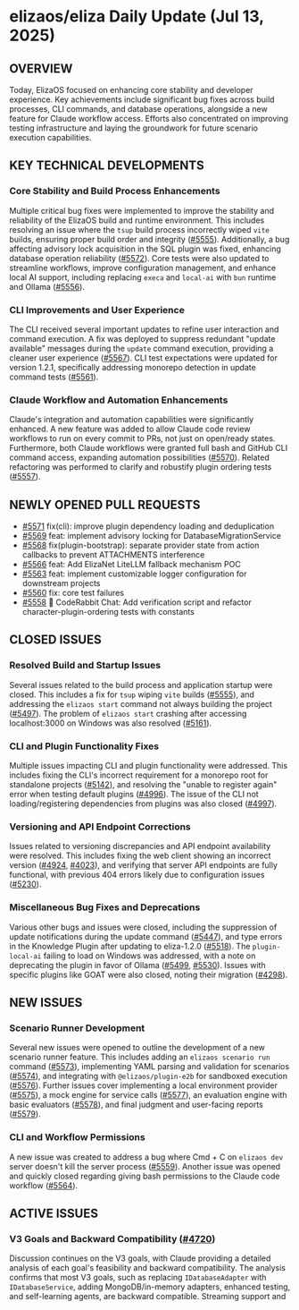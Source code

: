 # elizaos/eliza Daily Update (Jul 13, 2025)

## OVERVIEW 
Today, ElizaOS focused on enhancing core stability and developer experience. Key achievements include significant bug fixes across build processes, CLI commands, and database operations, alongside a new feature for Claude workflow access. Efforts also concentrated on improving testing infrastructure and laying the groundwork for future scenario execution capabilities.

## KEY TECHNICAL DEVELOPMENTS

### Core Stability and Build Process Enhancements
Multiple critical bug fixes were implemented to improve the stability and reliability of the ElizaOS build and runtime environment. This includes resolving an issue where the `tsup` build process incorrectly wiped `vite` builds, ensuring proper build order and integrity ([#5555](https://github.com/elizaos/eliza/pull/5555)). Additionally, a bug affecting advisory lock acquisition in the SQL plugin was fixed, enhancing database operation reliability ([#5572](https://github.com/elizaos/eliza/pull/5572)). Core tests were also updated to streamline workflows, improve configuration management, and enhance local AI support, including replacing `execa` and `local-ai` with `bun` runtime and Ollama ([#5556](https://github.com/elizaos/eliza/pull/5556)).

### CLI Improvements and User Experience
The CLI received several important updates to refine user interaction and command execution. A fix was deployed to suppress redundant "update available" messages during the `update` command execution, providing a cleaner user experience ([#5567](https://github.com/elizaos/eliza/pull/5567)). CLI test expectations were updated for version 1.2.1, specifically addressing monorepo detection in update command tests ([#5561](https://github.com/elizaos/eliza/pull/5561)).

### Claude Workflow and Automation Enhancements
Claude's integration and automation capabilities were significantly enhanced. A new feature was added to allow Claude code review workflows to run on every commit to PRs, not just on open/ready states. Furthermore, both Claude workflows were granted full bash and GitHub CLI command access, expanding automation possibilities ([#5570](https://github.com/elizaos/eliza/pull/5570)). Related refactoring was performed to clarify and robustify plugin ordering tests ([#5557](https://github.com/elizaos/eliza/pull/5557)).

## NEWLY OPENED PULL REQUESTS
- [#5571](https://github.com/elizaos/eliza/pull/5571) fix(cli): improve plugin dependency loading and deduplication
- [#5569](https://github.com/elizaos/eliza/pull/5569) feat: implement advisory locking for DatabaseMigrationService
- [#5568](https://github.com/elizaos/eliza/pull/5568) fix(plugin-bootstrap): separate provider state from action callbacks to prevent ATTACHMENTS interference
- [#5566](https://github.com/elizaos/eliza/pull/5566) feat: Add ElizaNet LiteLLM fallback mechanism POC
- [#5563](https://github.com/elizaos/eliza/pull/5563) feat: implement customizable logger configuration for downstream projects
- [#5560](https://github.com/elizaos/eliza/pull/5560) fix: core test failures
- [#5558](https://github.com/elizaos/eliza/pull/5558) 📝 CodeRabbit Chat: Add verification script and refactor character-plugin-ordering tests with constants

## CLOSED ISSUES

### Resolved Build and Startup Issues
Several issues related to the build process and application startup were closed. This includes a fix for `tsup` wiping `vite` builds ([#5555](https://github.com/elizaos/eliza/pull/5555)), and addressing the `elizaos start` command not always building the project ([#5497](https://github.com/elizaos/eliza/issues/5497)). The problem of `elizaos start` crashing after accessing localhost:3000 on Windows was also resolved ([#5161](https://github.com/elizaos/eliza/issues/5161)).

### CLI and Plugin Functionality Fixes
Multiple issues impacting CLI and plugin functionality were addressed. This includes fixing the CLI's incorrect requirement for a monorepo root for standalone projects ([#5142](https://github.com/elizaos/eliza/issues/5142)), and resolving the "unable to register again" error when testing default plugins ([#4996](https://github.com/elizaos/eliza/issues/4996)). The issue of the CLI not loading/registering dependencies from plugins was also closed ([#4997](https://github.com/elizaos/eliza/issues/4997)).

### Versioning and API Endpoint Corrections
Issues related to versioning discrepancies and API endpoint availability were resolved. This includes fixing the web client showing an incorrect version ([#4924](https://github.com/elizaos/eliza/issues/4924), [#4023](https://github.com/elizaos/eliza/issues/4023)), and verifying that server API endpoints are fully functional, with previous 404 errors likely due to configuration issues ([#5230](https://github.com/elizaos/eliza/issues/5230)).

### Miscellaneous Bug Fixes and Deprecations
Various other bugs and issues were closed, including the suppression of update notifications during the update command ([#5447](https://github.com/elizaos/eliza/issues/5447)), and type errors in the Knowledge Plugin after updating to eliza-1.2.0 ([#5518](https://github.com/elizaos/eliza/issues/5518)). The `plugin-local-ai` failing to load on Windows was addressed, with a note on deprecating the plugin in favor of Ollama ([#5499](https://github.com/elizaos/eliza/issues/5499), [#5530](https://github.com/elizaos/eliza/issues/5530)). Issues with specific plugins like GOAT were also closed, noting their migration ([#4298](https://github.com/elizaos/eliza/issues/4298)).

## NEW ISSUES

### Scenario Runner Development
Several new issues were opened to outline the development of a new scenario runner feature. This includes adding an `elizaos scenario run` command ([#5573](https://github.com/elizaos/eliza/issues/5573)), implementing YAML parsing and validation for scenarios ([#5574](https://github.com/elizaos/eliza/issues/5574)), and integrating with `@elizaos/plugin-e2b` for sandboxed execution ([#5576](https://github.com/elizaos/eliza/issues/5576)). Further issues cover implementing a local environment provider ([#5575](https://github.com/elizaos/eliza/issues/5575)), a mock engine for service calls ([#5577](https://github.com/elizaos/eliza/issues/5577)), an evaluation engine with basic evaluators ([#5578](https://github.com/elizaos/eliza/issues/5578)), and final judgment and user-facing reports ([#5579](https://github.com/elizaos/eliza/issues/5579)).

### CLI and Workflow Permissions
A new issue was created to address a bug where Cmd + C on `elizaos dev` server doesn't kill the server process ([#5559](https://github.com/elizaos/eliza/issues/5559)). Another issue was opened and quickly closed regarding giving bash permissions to the Claude code workflow ([#5564](https://github.com/elizaos/eliza/issues/5564)).

## ACTIVE ISSUES

### V3 Goals and Backward Compatibility ([#4720](https://github.com/elizaos/eliza/issues/4720))
Discussion continues on the V3 goals, with Claude providing a detailed analysis of each goal's feasibility and backward compatibility. The analysis confirms that most V3 goals, such as replacing `IDatabaseAdapter` with `IDatabaseService`, adding MongoDB/in-memory adapters, enhanced testing, and self-learning agents, are backward compatible. Streaming support and